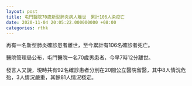 ```yaml
---
layout: post
title: 屯門醫院70歲新型肺炎病人離世　累計106人染疫亡
date: 2020-11-04 20:05:22.000000000 +08:00
categories: rthk
---
```


再有一名新型肺炎確診患者離世，至今累計有106名確診者死亡。

醫院管理局公布，屯門醫院一名70歲男患者，今早7時12分離世。

發言人又說，現時共有92名確診患者分別在20間公立醫院留醫，其中8人情況危殆，3人情況嚴重，其餘81人情況穩定。
